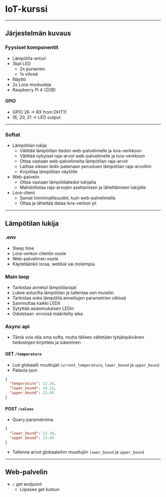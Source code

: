 # IoT-kurssi

---

## Järjestelmän kuvaus

### Fyysiset komponentit

- Lämpötila-anturi
- 3kpl LED
	- 2x punainen
    - 1x vihreä
- Näyttö
- 2x Lora-moduuleja
- Raspberry Pi 4 (2GB)

#### GPIO

- GPIO 26 -> RX from DHT11
- 16, 20, 21 -> LED output

---

### Softat

- Lämpötilan lukija
  - Välittää lämpötilan tiedon web-palvelimelle ja lora-verkkoon
  - Välittää nykyiset raja-arvot web-palvelimelle ja lora-verkkoon
  - Ottaa vastaan web-palvelimelta lämpötilan raja-arvot
  - Laittaa oikean ledin palamaan perustuen lämpötilan raja-arvoihin
  - Kirjoittaa lämpötilan näytölle
- Web-palvelin
  - Ottaa vastaan lämpötilatiedot lukijalta
  - Mahdollistaa raja-arvojen asettamisen ja lähettämisen lukijalle
- Lora-client
  - Samat toiminnallisuudet, kuin web-palvelimella
  - Ottaa ja lähettää dataa lora-verkon yli

---

## Lämpötilan lukija

### .env

- Sleep time
- Lora-verkon clientin osote
- Web-palvelimen osote
- Käytetäänkö loraa, webbiä vai molempia

### Main loop

- Tarkistaa annetut lämpötilarajat
- Lukee anturilta lämpötilan ja tallentaa sen muistiin
- Tarkistaa onko lämpötila annettujen parametrien välissä
- Sammuttaa kaikki LEDit
- Sytyttää asianmukaisen LEDin
- Odotetaan .envissä määritelty aika

### Async api

- Tämä vois olla oma softa, mutta tälleen vältetään tyhjänpäivänen tiedostojen kirjottelu ja lukeminen

#### GET `/temperature`

- Lue globaalit muuttujat `current_temperature`, `lower_bound` ja `upper_bound`
- Palauta json

```json
{
  "temperature": 12.34,
  "lower_bound": 10.23,
  "upper_bound": 23.45
}
```

#### POST `/values`

- Query parametreina
```json
{
  "lower_bound": 12.34,
  "upper_bound": 23.45
}
```
- Tallenna arvot globaaleihin muuttujiin `lower_bound` ja `upper_bound`

---

## Web-palvelin

- `/` get endpoint
  - Liipasee get kutsun 
